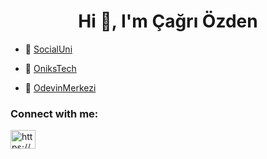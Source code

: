 <h1 align="center">Hi 👋, I'm Çağrı Özden</h1>

- 🔭  [SocialUni](https://socialuniduzce.com/)

- 👯  [OniksTech](http://onikstech.com/)

- 🤝  [OdevinMerkezi](https://www.odevinmerkezi.online/)

<h3 align="left">Connect with me:</h3>
<p align="left">
<a href="https://www.linkedin.com/in/cagriozden/" target="blank"><img align="center" src="https://raw.githubusercontent.com/rahuldkjain/github-profile-readme-generator/master/src/images/icons/Social/linked-in-alt.svg" alt="https://www.linkedin.com/in/cagriozden/" height="30" width="40" /></a>


